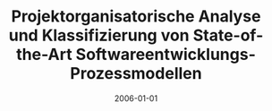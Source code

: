 ---
abstract: ''
authors:
- Thomas Pirngruber
date: '2006-01-01'
featured: false
publication_types:
- '7'
publishDate: '2006-01-01'
title: Projektorganisatorische Analyse und Klassifizierung von State-of-the-Art Softwareentwicklungs-Prozessmodellen
url_pdf: ''
---